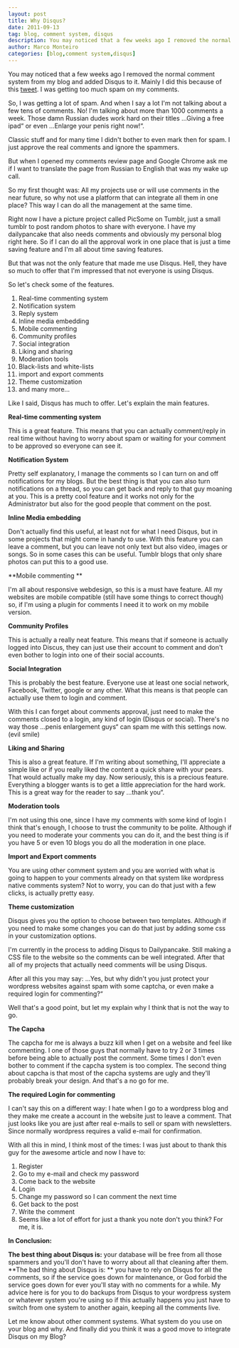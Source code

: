 ```yaml
---
layout: post
title: Why Disqus?
date: 2011-09-13
tag: blog, comment system, disqus
description: You may noticed that a few weeks ago I removed the normal comment system from my blog and added Disqus to it. Mainly I did this because of this tweet.
author: Marco Monteiro
categories: [blog,comment system,disqus]
---
```


You may noticed that a few weeks ago I removed the normal comment system from my blog and added Disqus to it. Mainly I did this because of this [tweet](http://twitter.com/#!/marcogmonteiro/status/110787813687033856). I was getting too much spam on my comments.

So, I was getting a lot of spam. And when I say a lot I'm not talking about a few tens of comments. No! I'm talking about more than 1000 comments a week. Those damn Russian dudes work hard on their titles ...Giving a free ipad“ or even ...Enlarge your penis right now!“.
<!--more-->
Classic stuff and for many time I didn't bother to even mark then for spam. I just approve the real comments and ignore the spammers.

But when I opened my comments review page and Google Chrome ask me if I want to translate the page from Russian to English that was my wake up call.

So my first thought was: All my projects use or will use comments in the near future, so why not use a platform that can integrate all them in one place? This way I can do all the management at the same time.

Right now I have a picture project called PicSome on Tumblr, just a small tumblr to post random photos to share with everyone. I have my dailypancake that also needs comments and obviously my personal blog right here. So if I can do all the approval work in one place that is just a time saving feature and I'm all about time saving features.

But that was not the only feature that made me use Disqus. Hell, they have so much to offer that I'm impressed that not everyone is using  Disqus.

So let's check some of the features.

1. Real-time commenting system
1. Notification system
1. Reply system
1. Inline media embedding
1. Mobile commenting
1. Community profiles
1. Social integration
1. Liking and sharing
1. Moderation tools
1. Black-lists and white-lists
1. import and export comments
1. Theme customization
1. and many more…

Like I said, Disqus has much to offer.  Let's explain the main features.

**Real-time commenting system**

This is a great feature. This means that you can actually comment/reply in real time without having to worry about spam or waiting for your comment to be approved so everyone can see it.

**Notification System**

Pretty self explanatory, I manage the comments so I can turn on and off notifications for my blogs. But the best thing is that you can also turn notifications on a thread, so you can get back and reply to that guy moaning at you. This is a pretty cool feature and it works not only for the Administrator but also for the good people that comment on the post.

**Inline Media embedding**

Don't actually find this useful, at least not for what I need Disqus, but in some projects that might come in handy to use. With this feature you can leave a comment, but you can leave not only text but also video, images or songs. So in some cases this can be useful. Tumblr blogs that only share photos can put this to a good use.

**Mobile commenting **

I'm all about responsive webdesign, so this is a must have feature. All my websites are mobile compatible (still have some things to correct though) so, if I'm using a plugin for comments I need it to work on my mobile version.

**Community Profiles**

This is actually a really neat feature. This means that if someone is actually logged into Discus, they can just use their account to comment and don't even bother to login into one of their social accounts.

**Social Integration**

This is probably the best feature. Everyone use at least one social network, Facebook, Twitter, google or any other. What this means is that people can actually use them to login and comment.

With this I can forget about comments approval, just need to make the comments closed to a login, any kind of login (Disqus or social). There's no way those ...penis enlargement guys“ can spam me with this settings now. (evil smile)

**Liking and Sharing**

This is also a great feature. If I'm writing about something, I'll appreciate a simple like or if you really liked the content a quick share with your pears. That would actually make my day. Now seriously, this is a precious feature. Everything a blogger wants is to get a little appreciation for the hard work. This is a great way for the reader to say ...thank you“.

**Moderation tools**

I'm not using this one, since I have my comments with some kind of login I think that's enough, I choose to trust the community to be polite. Although if you need to moderate your comments you can do it, and the best thing is if you have 5 or even 10 blogs you do all the moderation in one place.

**Import and Export comments**

You are using other comment system and you are worried with what is going to happen to your comments already on that system like wordpress native comments system? Not to worry, you can do that just with a few clicks, is actually pretty easy.

**Theme customization**

Disqus gives you the option to choose between two templates. Although if you need to make some changes you can do that just by adding some css in your customization options.

I'm currently in the process to adding Disqus to Dailypancake. Still making a CSS file to the website so the comments can be well integrated. After that all of my projects that actually need comments will be using Disqus.

After all this you may say: ...Yes, but why didn't you just protect your wordpress websites against spam with some captcha, or even make a required login for commenting?“

Well that's a good point, but let my explain why I think that is not the way to go.

**The Capcha**

The capcha for me is always a buzz kill when I get on a website and feel like commenting. I one of those guys that normally have to try 2 or 3 times before being able to actually post the comment. Some times I don't even bother to comment if the capcha system is too complex. The second thing about capcha is that most of the capcha systems are ugly and they'll probably break your design. And that's a no go for me.

**The required Login for commenting**

I can't say this on a different way: I hate when I go to a wordpress blog and they make me create a account in the website just to leave a comment. That just looks like you are just after  real e-mails to sell or spam with newsletters. Since normally wordpress requires a valid e-mail for confirmation.

With all this in mind, I think most of the times: I was just about to thank this guy for the awesome article and now I have to:

1. Register
1. Go to my e-mail and check my password
1. Come back to the website
1. Login
1. Change my password so I can comment the next time
1. Get back to the post
1. Write the comment
1. Seems like a lot of effort for just a thank you note don't you think? For me, it is.

**In Conclusion:**

**The best thing about Disqus is:** your database will be free from all those spammers and you'll don't have to worry about all that cleaning after them. **The bad thing about Disqus is: ** you have to rely on Disqus for all the comments, so if the service goes down for maintenance, or God forbid the service goes down for ever you'll stay with no comments for a while. My advice here is for you to do backups from Disqus to your wordpress system or whatever system you're using so if this actually happens you just have to switch from one system to another again, keeping all the comments live.

Let me know about other comment systems. What system do you use on your blog and why. And finally did you think it was a good move to integrate Disqus on my Blog?